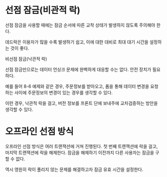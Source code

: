 선점 잠금(비관적 락)
=

선점 잠금을 사용할 때에는 잠금 순서에 따른 교착 상태가 발생하지 않도록 주의해야 한다.

데드락은 이용자가 많을 수록 발생하기 쉽고, 이에 대한 대비로 최대 대기 시간을 설정하는 것이 좋다.



비선점 잠금(낙관적 락)

선점 잠금만으로는 데이터 언싱크 문제에 완벽하게 대응할 수는 없다. 안전 장치가 필요하다.

예를 들어 8-6 예제와 같은 경우, 주문정보를 받아오고, 폼을 통해 데이터 변경을 요청하는 사이에 주문정보의 변경이 있는 경우를 생각할 수 있다.

이런 경우, 낙관적 락을 걸고, 버전 정보를 프론트 단에 보내주에 교차검증하는 방안을 생각할 수 있다.

오프라인 선점 방식
=
오프라인 선점 방식은 여러 트랜잭션에 거쳐 진행된다. 첫 번째 트랜잭션에 락을 걸고, 마지막 트랜잭션에 락을 해제한다. 잠금을 해제하기 이전까지 다른 사용자는 잠금을 구할 수 없다.

역시 영원히 락이 풀리지 않는 문제를 해결하고자 잠금 유효 시간을 설정한다.


